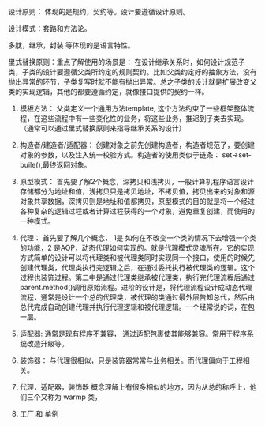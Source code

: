 设计原则： 体现的是规约，契约等。设计要遵循设计原则。

设计模式：套路和方法论。

多肽，继承，封装 等体现的是语言特性。


里式替换原则：重点了解使用的场景是： 
在设计继承关系时，如何设计规范子类，子类的设计要遵循父类所约定的规则契约。比如父类约定好的抽象方法，没有抛出异常的环节，子类复写时就不能有抛出异常。总之子类的设计就是扩展改变父类的实现逻辑，其他的都要遵循约定，就像接口提供的契约一样。


1. 模板方法： 父类定义一个通用方法template, 这个方法约束了一些框架整体流程，在这些流程中有一些变化性的业务，将这些业务，推迟到子类去实现。（通常可以通过里式替换原则来指导继承关系的设计）

2. 构造者/建造者/适配器： 创建对象之前先创建构造者，构造者规范了，要创建对象的参数，以及注入统一校验方式。构造者的使用类似于链条： set->set-buile(),最终返回对象。

3. 原型模式： 首先要了解2个概念，深拷贝和浅拷贝，一般计算机程序语言设计存储都分为地址和值，浅拷贝只是拷贝地址，不拷贝值，拷贝出来的对象和源对象共享数据，深拷贝则是地址和值都拷贝，原型模式的目的就是将一个经过各种复杂的逻辑过程或者计算过程获得的一个对象，避免重复创建，而使用的一种模式。

4. 代理： 首先要了解几个概念， 1是 如何在不改变一个类的情况下去增强一个类的功能，2 是AOP，动态代理如何实现的。就是代理模式灵魂所在。它的实现方式简单的设计可以将代理类和被代理类同时实现同一个接口，使用的时候先创建代理类，代理类执行完逻辑之后，在通过委托执行被代理类的逻辑。这个过程也装饰过程。第二中是通过代理类继承被代理类，执行完代理流程后通过 parent.method()调用原始流程。进阶的设计是，将代理流程设计成动态代理流程，通常是设计一个总的代理类，被代理的类通过最外层告知总代，然后由总代完成自动创建代理并执行代理逻辑和被代理逻辑。一个经常说的词，在包一层。

5. 适配器: 通常是现有程序不兼容， 通过适配包裹使其能够兼容。常用于程序系统改造升级等。

6. 装饰器： 与代理很相似，只是装饰器常常与业务相关。而代理偏向于工程相关。

7. 代理，适配器，装饰器 概念理解上有很多相似的地方，因为从总的称呼上，他们三个又称为 warmp 类，

8. 工厂 和 单例 